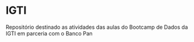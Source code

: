 # IGTI
Repositório destinado as atividades das aulas do Bootcamp de Dados da IGTI em parceria com o Banco Pan
